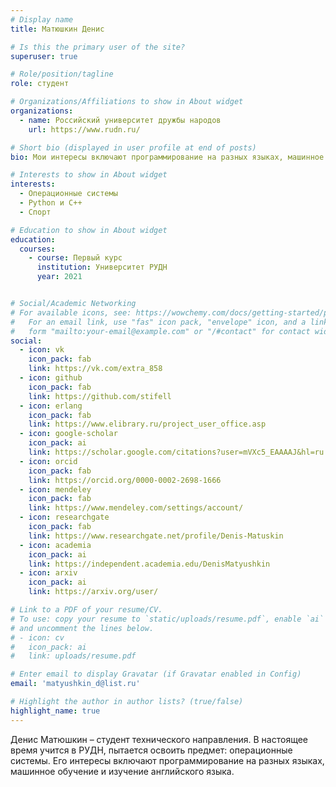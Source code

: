 ```yaml
---
# Display name
title: Матюшкин Денис

# Is this the primary user of the site?
superuser: true

# Role/position/tagline
role: студент

# Organizations/Affiliations to show in About widget
organizations:
  - name: Российский университет дружбы народов
    url: https://www.rudn.ru/

# Short bio (displayed in user profile at end of posts)
bio: Мои интересы включают программирование на разных языках, машинное обучение и изучение английского языка.

# Interests to show in About widget
interests:
  - Операционные системы
  - Python и C++
  - Спорт

# Education to show in About widget
education:
  courses:
    - course: Первый курс
      institution: Университет РУДН
      year: 2021


# Social/Academic Networking
# For available icons, see: https://wowchemy.com/docs/getting-started/page-builder/#icons
#   For an email link, use "fas" icon pack, "envelope" icon, and a link in the
#   form "mailto:your-email@example.com" or "/#contact" for contact widget.
social:
  - icon: vk
    icon_pack: fab
    link: https://vk.com/extra_858
  - icon: github
    icon_pack: fab
    link: https://github.com/stifell
  - icon: erlang
    icon_pack: fab
    link: https://www.elibrary.ru/project_user_office.asp
  - icon: google-scholar
    icon_pack: ai
    link: https://scholar.google.com/citations?user=mVXc5_EAAAAJ&hl=ru
  - icon: orcid
    icon_pack: fab
    link: https://orcid.org/0000-0002-2698-1666
  - icon: mendeley
    icon_pack: fab
    link: https://www.mendeley.com/settings/account/
  - icon: researchgate
    icon_pack: fab
    link: https://www.researchgate.net/profile/Denis-Matuskin
  - icon: academia
    icon_pack: ai
    link: https://independent.academia.edu/DenisMatyushkin
  - icon: arxiv
    icon_pack: ai
    link: https://arxiv.org/user/

# Link to a PDF of your resume/CV.
# To use: copy your resume to `static/uploads/resume.pdf`, enable `ai` icons in `params.toml`,
# and uncomment the lines below.
# - icon: cv
#   icon_pack: ai
#   link: uploads/resume.pdf

# Enter email to display Gravatar (if Gravatar enabled in Config)
email: 'matyushkin_d@list.ru'

# Highlight the author in author lists? (true/false)
highlight_name: true
---
```


Денис Матюшкин – студент технического направления. В настоящее время учится в РУДН, пытается освоить предмет: операционные системы. 
Его интересы включают программирование на разных языках, машинное обучение и изучение английского языка.
